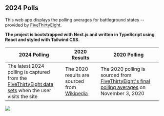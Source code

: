 ## 2024 Polls

This web app displays the polling averages for battleground states -- provided by [FiveThirtyEight](https://fivethirtyeight.com/).

**The project is bootstrapped with Next.js and written in TypeScript using React and styled with Tailwind CSS.**

| 2024 Polling                                                                                                                                                                              | 2020 Results                                                                                                                           | 2020 Polling                                                                                                                                                                |
| ----------------------------------------------------------------------------------------------------------------------------------------------------------------------------------------- | -------------------------------------------------------------------------------------------------------------------------------------- | --------------------------------------------------------------------------------------------------------------------------------------------------------------------------- |
| The latest 2024 polling is captured from the [FiveThirtyEight data sets](https://projects.fivethirtyeight.com/polls/data/presidential_general_averages.csv) when the user visits the site | The 2020 results are sourced from [Wikipedia](https://en.wikipedia.org/wiki/2020_United_States_presidential_election#Results_by_state) | The 2020 polling is sourced from [FiveThirtyEight's final polling averages](https://github.com/fivethirtyeight/data/tree/master/polls#polling-averages) on November 3, 2020 |

<a href="https://polls.jpangelle.com">
  <img src="https://i.imgur.com/eoMsPBu.png" />
</a>
